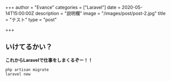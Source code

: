 +++
author = "Evance"
categories = ["Laravel"]
date = 2020-05-14T15:00:00Z
description = "説明欄"
image = "/images/post/post-2.jpg"
title = "テスト"
type = "post"

+++
## いけてるかい？

**これからLaravelで仕事をしまくるぞー！！**

    php artisan migrate
    laravel new